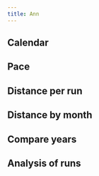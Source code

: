 ```yaml
---
title: Ann
---
```


## Calendar
<div id="single-calendar"></div>

## Pace
<div id="single-time-pace"></div>

## Distance per run
<div id="single-time-distance"></div>

## Distance by month
<div id="single-distance-by-month"></div>
<div id="single-distance-by-year-month"></div>

## Compare years
<div id="single-cumulative-year"></div>

## Analysis of runs
<div id="single-crossfilter"></div>

<script src="https://cdn.jsdelivr.net/npm/vega@5.12.1"></script>
<script src="https://cdn.jsdelivr.net/npm/vega-lite@4.13.1"></script>
<script src="https://cdn.jsdelivr.net/npm/vega-embed@6.8.0"></script>
<script src="plots.js"></script>

<script type="text/javascript">
  load_plot("single-calendar", "Ann");
  load_plot("single-time-pace", "Ann");
  load_plot("single-time-distance", "Ann");
  load_plot("single-distance-by-month", "Ann");
  load_plot("single-distance-by-year-month", "Ann");
  load_plot("single-cumulative-year", "Ann");
  load_plot("single-crossfilter", "Ann");
</script>
